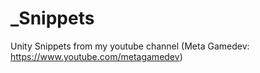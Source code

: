 # _Snippets
Unity Snippets from my youtube channel (Meta Gamedev: https://www.youtube.com/metagamedev)
